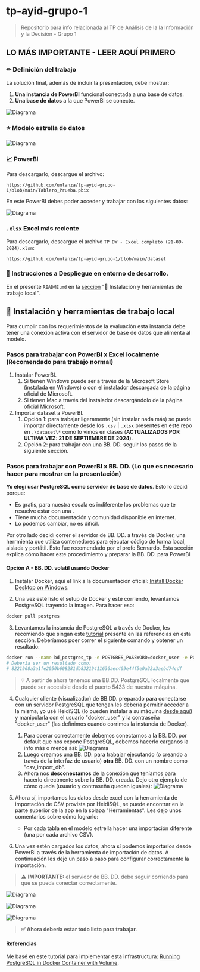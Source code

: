 # tp-ayid-grupo-1
> Repositorio para info relacionada al TP de Análisis de la la Información y la Decisión - Grupo 1

## LO MÁS IMPORTANTE - LEER AQUÍ PRIMERO
### ✏ Definición del trabajo
La solución final, además de incluir la presentación, debe mostrar:
1. **Una instancia de PowerBI** funcional conectada a una base de datos.
2. **Una base de datos** a la que PowerBI se conecte.

![Diagrama](recursos/Diagrama_solucion.jpg)

### ⭐ Modelo estrella de datos
![Diagrama](recursos/Modelo_Estrella_PowerBI_final.png)

### 📈 PowerBI
Para descargarlo, descargue el archivo:
```
https://github.com/unlanza/tp-ayid-grupo-1/blob/main/Tablero_Prueba.pbix
```

En este PowerBI debes poder acceder y trabajar con los siguientes datos:

![Diagrama](recursos/Datos_Disponibles_En_Tablero_09_21.png)

### `.xlsx` Excel más reciente

Para descargarlo, descargue el archivo `TP DW - Excel completo (21-09-2024).xlsm`:
```
https://github.com/unlanza/tp-ayid-grupo-1/blob/main/dataset
```

### 🐳 Instrucciones a Despliegue en entorno de desarrollo.

En el presente `README.md` en la [sección](https://github.com/unlanza/tp-ayid-grupo-1/blob/main/README.md#-instalaci%C3%B3n-y-herramientas-de-trabajo-local) "🔽 Instalación y herramientas de trabajo local".


## 🔽 Instalación y herramientas de trabajo local
Para cumplir con los requerimientos de la evaluación esta instancia debe tener una conexión activa con el servidor de base de datos que alimenta al modelo.

### Pasos para trabajar con PowerBI x Excel localmente (**Recomendado para trabajo normal**)
1. Instalar PowerBI.
    1. Si tienen Windows puede ser a través de la Microsoft Store (instalada en Windows) o con el instalador descargada de la página oficial de Microsoft.
    2. Si tienen Mac a través del instalador descargándolo de la página oficial  Microsoft.
2. Importar dataset a PowerBI.
    1. Opción 1: para trabajar ligeramente (sin instalar nada más) se puede importar directamente desde los `.csv` | `.xlsx` presentes en este repo en `.\dataset\*` como lo vimos en clases (**ACTUALIZADOS POR ULTIMA VEZ: 21 DE SEPTIEMBRE DE 2024**).
    2. Opción 2: para trabajar con una BB. DD. seguir los pasos de la siguiente sección.

### Pasos para trabajar con PowerBI x BB. DD. (**Lo que es necesario hacer para mostrar en la presentación**)
**Yo elegí usar PostgreSQL como servidor de base de datos**. Esto lo decidí porque: 
- Es gratis, para nuestra escala es indiferente los problemas que te resuelve estar con una .
- Tiene mucha documentación y comunidad disponible en internet.
- Lo podemos cambiar, no es difícil.

Por otro lado decidí correr el servidor de BB. DD. a través de Docker, una herrmienta que utiliza contenedores para ejecutar código de forma local, aislada y portátil. Esto fue recomendado por el profe Bernardo. Esta sección explica cómo hacer este procedimiento y preparar la BB. DD. para PowerBI

#### Opción A - BB. DD. volatil usando Docker
1. Instalar Docker, aquí el link a la documentación oficial: [Install Docker Desktop on Windows](https://docs.docker.com/desktop/install/windows-install/).
    
2. Una vez esté listo el setup de Docker y esté corriendo, levantamos PostgreSQL trayendo la imagen. Para hacer eso: 

```bash
docker pull postgres
```
3. Levantamos la instancia de PostgreSQL a través de Docker, les recomiendo que singan este [tutorial](https://medium.com/@basit26374/how-to-run-postgresql-in-docker-container-with-volume-bound-c141f94e4c5a) presente en las referencias en esta sección. Deberíamos poer correr el siguiente comando y obtener un resultado:

```bash
docker run --name bd_postgres_tp -e POSTGRES_PASSWORD=docker_user -e POSTGRES_USER=docker_user -p 5433:5432 -d postgres
# Debería ser un resultado como:
# 8221968a3a1fe2050b608281db83219411636aec469e44f5e0a32a3aebd74cdf
```

> 💡 A partir de ahora tenemos una BB.DD. PostgreSQL localmente que puede ser accesible desde el puerto 5433 de nuestra máquina. 

4.  Cualquier cliente (visualizador) de BB.DD. preparado para conectarse con un servidor PostgreSQL que tengan les debería permitir acceder a la misma, yo usé HeidiSQL (lo pueden instalar a su máquina [desde aquí](https://www.heidisql.com/download.php)) y manipularla con el usuario "docker_user" y la contraseña "docker_user" (las definimos cuando corrimos la instancia de Docker).
    1. Para operar correctamente debemos conectarnos a la BB. DD. por default que nos expone PostgreSQL, debemos hacerlo carganos la info más o menos así:
    ![Diagrama](recursos/ejemplo_conexion_heidisql.png)
    2. Luego creamos una BB. DD. para trabajar ejecutando (o creando a través de la interfaz de usuario) **otra** BB. DD. con un nombre como "csv_import_db".
    3. Ahora nos **desconectamos** de la conexión que teníamos para hacerlo directmente sobre la BB. DD. creada. Dejo otro ejemplo de cómo queda (usuario y contraseña quedan iguales):
    ![Diagrama](recursos/ejemplo_conexion_heidisql_csv_db.png)
    

5. Ahora sí, importamos los datos desde excel con la herramienta de importación de CSV provista por HeidiSQL, se puede encontrar en la parte superior de la app en la solapa "Herramientas". Les dejo unos comentarios sobre cómo lograrlo:
    * Por cada tabla en el modelo estrella hacer una importación diferente (una por cada archivo CSV).

6. Una vez estén cargados los datos, ahora sí podemos importarlos desde PowerBI a través de la herramienta de importación de datos. A continuación les dejo un paso a paso para configurar correctamente la importación.

> ⚠ **IMPORTANTE:** el servidor de BB. DD. debe seguir corriendo para que se pueda conectar correctamente. 

![Diagrama](recursos/importar_powerbi_paso1.png)

![Diagrama](recursos/importar_powerbi_paso2.png)

![Diagrama](recursos/importar_powerbi_paso3.png)

> **✅ Ahora debería estar todo listo para trabajar.** 

#### Referencias
Me basé en este tutorial para implementar esta infrastructura: [Running PostgreSQL in Docker Container with Volume](https://medium.com/@basit26374/how-to-run-postgresql-in-docker-container-with-volume-bound-c141f94e4c5a).
